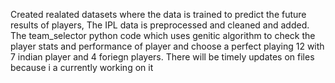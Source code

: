 Created realated datasets where the data is trained to predict the future results of players, The IPL data is preprocessed and cleaned and added. The team_selector python code which uses genitic algorithm to check the player stats and performance of player and choose a perfect playing 12 with 7 indian player and 4 foriegn players. There will be timely updates on files because i a currently working on it
